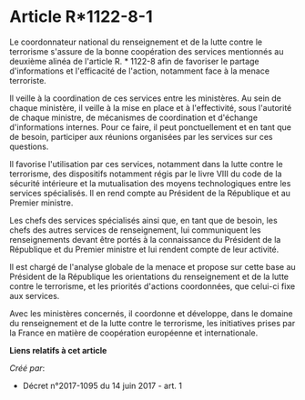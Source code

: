 # Article R*1122-8-1

Le coordonnateur national du renseignement et de la lutte contre le terrorisme s'assure de la bonne coopération des services
mentionnés au deuxième alinéa de l'article R. * 1122-8 afin de favoriser le partage d'informations et l'efficacité de
l'action, notamment face à la menace terroriste.

Il veille à la coordination de ces services entre les ministères. Au sein de chaque ministère, il veille à la mise en place
et à l'effectivité, sous l'autorité de chaque ministre, de mécanismes de coordination et d'échange d'informations internes.
Pour ce faire, il peut ponctuellement et en tant que de besoin, participer aux réunions organisées par les services sur ces
questions.

Il favorise l'utilisation par ces services, notamment dans la lutte contre le terrorisme, des dispositifs notamment régis par
le livre VIII du code de la sécurité intérieure et la mutualisation des moyens technologiques entre les services spécialisés.
Il en rend compte au Président de la République et au Premier ministre.

Les chefs des services spécialisés ainsi que, en tant que de besoin, les chefs des autres services de renseignement, lui
communiquent les renseignements devant être portés à la connaissance du Président de la République et du Premier ministre et
lui rendent compte de leur activité.

Il est chargé de l'analyse globale de la menace et propose sur cette base au Président de la République les orientations du
renseignement et de la lutte contre le terrorisme, et les priorités d'actions coordonnées, que celui-ci fixe aux services.

Avec les ministères concernés, il coordonne et développe, dans le domaine du renseignement et de la lutte contre le
terrorisme, les initiatives prises par la France en matière de coopération européenne et internationale.

**Liens relatifs à cet article**

_Créé par_:

  - Décret n°2017-1095 du 14 juin 2017 - art. 1
